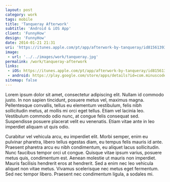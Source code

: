 ```yaml
---
layout: post
category: work
tags: mobile
title: 'Tanqueray Afterwork'
subtitle: 'Android & iOS App'
client: 'FunnyHow'
design: 'FunnyHow'
date: 2014-01-21 21:31
uri: 'https://itunes.apple.com/pt/app/afterwork-by-tanqueray/id815613935?mt=8'
image:
 - url: '../../images/work/tanqueray.jpg'
permalink: /work/tanqueray-afterwork
links:
 - iOS: https://itunes.apple.com/pt/app/afterwork-by-tanqueray/id815613935?mt=8
 - android: https://play.google.com/store/apps/details?id=com.minuscode.afterwork
sitemap: false
---
```


<p>Lorem ipsum dolor sit amet, consectetur adipiscing elit. Nullam id commodo justo. In non sapien tincidunt, posuere metus vel, maximus magna. Pellentesque convallis, tellus eu elementum vestibulum, felis nibh sollicitudin metus, at mollis mi orci eget tellus. Etiam vel lacinia leo. Vestibulum commodo odio nunc, at congue felis consequat sed. Suspendisse posuere placerat velit eu venenatis. Etiam vitae ante in leo imperdiet aliquam ut quis odio.</p>

<p>Curabitur vel vehicula arcu, eu imperdiet elit. Morbi semper, enim eu pulvinar pharetra, libero tellus egestas diam, eu tempus felis mauris id ante. Praesent pharetra arcu eu nibh condimentum, eu aliquet lacus sollicitudin. Nunc faucibus tempor orci ut congue. Quisque vitae ipsum varius, posuere metus quis, condimentum est. Aenean molestie ut mauris non imperdiet. Mauris facilisis hendrerit eros at hendrerit. Sed a enim nec leo vehicula aliquet non vitae metus. Vivamus scelerisque nec metus eget fermentum. Sed nec tempor libero. Praesent nec condimentum ligula, a sodales mi.</p>
